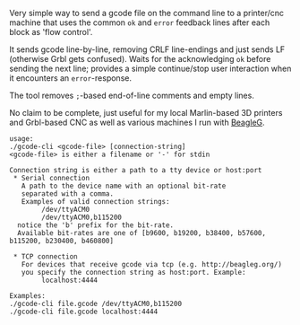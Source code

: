 Very simple way to send a gcode file on the command line to a printer/cnc
machine that uses the common `ok` and `error` feedback lines after each
block as 'flow control'.

It sends gcode line-by-line, removing CRLF line-endings and just sends LF
(otherwise Grbl gets confused). Waits for the acknowledging `ok` before sending
the next line; provides a simple continue/stop user interaction when it
encounters an `error`-response.

The tool removes `;`-based end-of-line comments and empty lines.

No claim to be complete, just useful for my local Marlin-based 3D printers and
Grbl-based CNC as well as various machines I run with [BeagleG].

```
usage:
./gcode-cli <gcode-file> [connection-string]
<gcode-file> is either a filename or '-' for stdin

Connection string is either a path to a tty device or host:port
 * Serial connection
   A path to the device name with an optional bit-rate
   separated with a comma.
   Examples of valid connection strings:
        /dev/ttyACM0
        /dev/ttyACM0,b115200
  notice the 'b' prefix for the bit-rate.
  Available bit-rates are one of [b9600, b19200, b38400, b57600, b115200, b230400, b460800]

 * TCP connection
   For devices that receive gcode via tcp (e.g. http://beagleg.org/)
   you specify the connection string as host:port. Example:
        localhost:4444

Examples:
./gcode-cli file.gcode /dev/ttyACM0,b115200
./gcode-cli file.gcode localhost:4444
```

[BeagleG]: http://beagleg.org/
